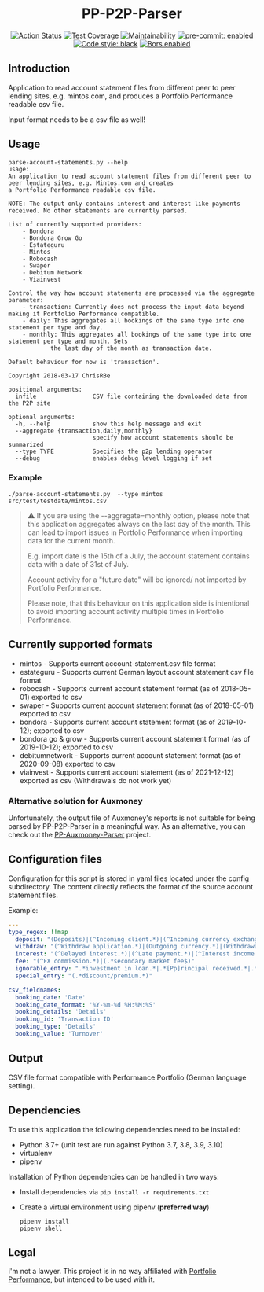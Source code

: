 <h1 align="center">PP-P2P-Parser</h1>

<p align="center">
<a href="https://github.com/ChrisRBe/PP-P2P-Parser/actions"><img alt="Action Status" src="https://github.com/ChrisRBe/PP-P2P-Parser/workflows/Integration/badge.svg?branch=master"></a>
<a href="https://codeclimate.com/github/ChrisRBe/PP-P2P-Parser/test_coverage"><img alt="Test Coverage" src="https://api.codeclimate.com/v1/badges/f3bad303efd4200ebee2/test_coverage"/></a>
<a href="https://codeclimate.com/github/ChrisRBe/PP-P2P-Parser/maintainability"><img alt="Maintainability" src="https://api.codeclimate.com/v1/badges/f3bad303efd4200ebee2/maintainability"/></a>
<a href="https://github.com/pre-commit/pre-commit"><img alt="pre-commit: enabled" src="https://img.shields.io/badge/pre--commit-enabled-brightgreen?logo=pre-commit&logoColor=white" style="max-width:100%;"></a>
<a href="https://github.com/psf/black"><img alt="Code style: black" src="https://img.shields.io/badge/code%20style-black-000000.svg"></a>
<a href="https://app.bors.tech/repositories/37041"><img alt="Bors enabled" src="https://bors.tech/images/badge_small.svg"></a>
</p>

## Introduction

Application to read account statement files from different peer to peer lending sites,
e.g. mintos.com, and produces a Portfolio Performance readable csv file.

Input format needs to be a csv file as well!

## Usage

```text
parse-account-statements.py --help
usage:
An application to read account statement files from different peer to peer lending sites, e.g. Mintos.com and creates
a Portfolio Performance readable csv file.

NOTE: The output only contains interest and interest like payments received. No other statements are currently parsed.

List of currently supported providers:
    - Bondora
    - Bondora Grow Go
    - Estateguru
    - Mintos
    - Robocash
    - Swaper
    - Debitum Network
    - Viainvest

Control the way how account statements are processed via the aggregate parameter:
    - transaction: Currently does not process the input data beyond making it Portfolio Performance compatible.
    - daily: This aggregates all bookings of the same type into one statement per type and day.
    - monthly: This aggregates all bookings of the same type into one statement per type and month. Sets
            the last day of the month as transaction date.

Default behaviour for now is 'transaction'.

Copyright 2018-03-17 ChrisRBe

positional arguments:
  infile                CSV file containing the downloaded data from the P2P site

optional arguments:
  -h, --help            show this help message and exit
  --aggregate {transaction,daily,monthly}
                        specify how account statements should be summarized
  --type TYPE           Specifies the p2p lending operator
  --debug               enables debug level logging if set
```

### Example

```shell
./parse-account-statements.py  --type mintos src/test/testdata/mintos.csv
```

> &#x26a0; If you are using the --aggregate=monthly option, please note that this application aggregates always on the
> last day of the month. This can lead to import issues in Portfolio Performance when importing data for
> the current month.
>
> E.g. import date is the 15th of a July, the account statement contains data with a date of 31st of July.
>
> Account activity for a "future date" will be ignored/ not imported by Portfolio Performance.
>
> Please note, that this behaviour on this application side is intentional to avoid importing account activity multiple
> times in Portfolio Performance.

## Currently supported formats

* mintos - Supports current account-statement.csv file format
* estateguru - Supports current German layout account statement csv file format
* robocash - Supports current account statement format (as of 2018-05-01) exported to csv
* swaper - Supports current account statement format (as of 2018-05-01) exported to csv
* bondora - Supports current account statement format (as of 2019-10-12); exported to csv
* bondora go & grow - Supports current account statement format (as of 2019-10-12); exported to csv
* debitumnetwork - Supports current account statement format (as of 2020-09-08) exported to csv
* viainvest - Supports current account statement (as of 2021-12-12) exported as csv (Withdrawals do not work yet)

### Alternative solution for Auxmoney

Unfortunately, the output file of Auxmoney's reports is not suitable for being parsed by PP-P2P-Parser in a meaningful way.
As an alternative, you can check out the [PP-Auxmoney-Parser](https://github.com/StegSchreck/PP-Auxmoney-Parser) project.

## Configuration files

Configuration for this script is stored in yaml files located under the config subdirectory.
The content directly reflects the format of the source account statement files.

Example:

```yaml
---
type_regex: !!map
  deposit: "(Deposits)|(^Incoming client.*)|(^Incoming currency exchange.*)|(^Affiliate partner bonus$)"
  withdraw: "(^Withdraw application.*)|(Outgoing currency.*)|(Withdrawal)"
  interest: "(^Delayed interest.*)|(^Late payment.*)|(^Interest income.*)|(^Cashback.*)|(^.*[Ii]nterest received.*)|(^.*late fees received$)"
  fee: "(^FX commission.*)|(.*secondary market fee$)"
  ignorable_entry: ".*investment in loan.*|.*[Pp]rincipal received.*|.*secondary market transaction.*"
  special_entry: "(.*discount/premium.*)"

csv_fieldnames:
  booking_date: 'Date'
  booking_date_format: '%Y-%m-%d %H:%M:%S'
  booking_details: 'Details'
  booking_id: 'Transaction ID'
  booking_type: 'Details'
  booking_value: 'Turnover'

```

## Output

CSV file format compatible with Performance Portfolio (German language setting).

## Dependencies

To use this application the following dependencies need to be installed:

* Python 3.7+ (unit test are run against Python 3.7, 3.8, 3.9, 3.10)
* virtualenv
* pipenv

Installation of Python dependencies can be handled in two ways:

*   Install dependencies via `pip install -r requirements.txt`
*   Create a virtual environment using pipenv (**preferred way**)

    ```shell
    pipenv install
    pipenv shell
    ```

## Legal

I'm not a lawyer. This project is in no way affiliated with
[Portfolio Performance](http://www.portfolio-performance.info/portfolio/),
but intended to be used with it.
